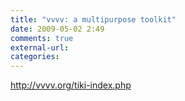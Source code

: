 ```yaml
---
title: "vvvv: a multipurpose toolkit"
date: 2009-05-02 2:49
comments: true
external-url:
categories:
---
```

<http://vvvv.org/tiki-index.php>
